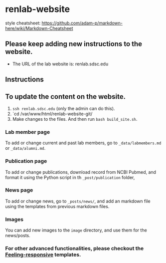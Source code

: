 # renlab-website
style cheatsheet: https://github.com/adam-p/markdown-here/wiki/Markdown-Cheatsheet
## Please keep adding new instructions to the website. 
 * The URL of the lab website is: renlab.sdsc.edu

## Instructions
## To update the content on the website.
  1. `ssh renlab.sdsc.edu` (only the admin can do this).
  2. `cd /var/www/html/renlab-website-git/
  3. Make changes to the files. And then run `bash build_site.sh`.

### Lab member page
To add or change current and past lab members, go to `_data/labmembers.md` or  `_data/alumni.md`. 

### Publication page
To add or change publications, download record from NCBI Pubmed, and format it using the Python script in th `_post/publication` folder,

### News page
To add or change news, go to `_posts/news/`, and add an markdown file using the templates from previous markdown files. 

### Images
You can add new images to the `image` directory, and use them for the news/posts. 

### For other advanced functionalities, please checkout the [Feeling-responsive](https://phlow.github.io/feeling-responsive/) templates. 
